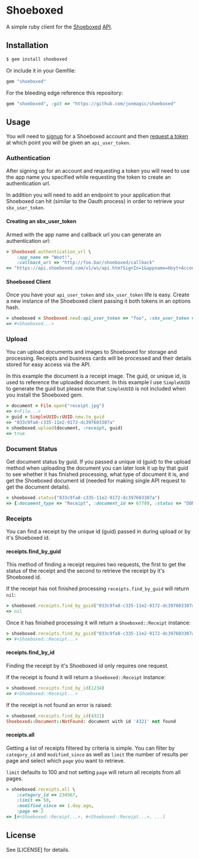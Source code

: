 # Shoeboxed

A simple ruby client for the [Shoeboxed](http://shoeboxed.com) [API](http://developer.shoeboxed.com).

## Installation

```bash
$ gem install shoeboxed
```

Or include it in your Gemfile:

```ruby
gem "shoeboxed"
```

For the bleeding edge reference this repository:

```ruby
gem "shoeboxed", :git => "https://github.com/jonmagic/shoeboxed"
```

## Usage

You will need to [signup](https://app.shoeboxed.com/landing/registration3.htm) for a Shoeboxed account and then [request a token](https://app.shoeboxed.com/member/account-api-keys.htm) at which point you will be given an ```api_user_token```.

### Authentication

After signing up for an account and requesting a token you will need to use the app name you specified while requesting the token to create an authentication url.

In addition you will need to add an endpoint to your application that Shoeboxed can hit (similar to the Oauth process) in order to retrieve your ```sbx_user_token```.

#### Creating an sbx_user_token

Armed with the app name and callback url you can generate an authentication url:

```ruby
> Shoeboxed.authentication_url \
    :app_name => "Woot!",
    :callback_url => "http://foo.bar/shoeboxed/callback"
=> "https://api.shoeboxed.com/v1/ws/api.htm?SignIn=1&appname=Hoyt+Accounting&appurl=http%3A%2F%2Ffoo.bar%2Fshoeboxed%2Fcallback&appparams="
```

#### Shoeboxed Client

Once you have your ```api_user_token``` and ```sbx_user_token``` life is easy. Create a new instance of the Shoeboxed client passing it both tokens in an options hash.

```ruby
> shoeboxed = Shoeboxed.new(:api_user_token => "foo", :sbx_user_token => "bar")
=> #<Shoeboxed...>
```

### Upload

You can upload documents and images to Shoeboxed for storage and processing. Receipts and business cards will be processed and their details stored for easy access via the API.

In this example the document is a receipt image. The guid, or unique id, is used to reference the uploaded document. In this example I use ```SimpleUUID``` to generate the guid but please note that ```SimpleUUID``` is not included when you install the Shoeboxed gem.

```ruby
> document = File.open("receipt.jpg")
=> #<File...>
> guid = SimpleUUID::UUID.new.to_guid
=> "033c9fa8-c335-11e2-9172-dc397603307a"
> shoeboxed.upload(document, :receipt, guid)
=> true
```

### Document Status

Get document status by guid. If you passed a unique id (guid) to the upload method when uploading the document you can later look it up by that guid to see whether it has finished processing, what type of document it is, and get the Shoeboxed document id (needed for making single API request to get the document details).

```ruby
> shoeboxed.status("033c9fa8-c335-11e2-9172-dc397603307a")
=> {:document_type => "Receipt", :document_id => 67789, :status => "DONE"}
```

### Receipts

You can find a receipt by the unique id (guid) passed in during upload or by it's Shoeboxed id.

#### receipts.find_by_guid

This method of finding a receipt requires two requests, the first to get the status of the receipt and the second to retrieve the receipt by it's Shoeboxed id.

If the receipt has not finished processing ```receipts.find_by_guid``` will return ```nil```:

```ruby
> shoeboxed.receipts.find_by_guid("033c9fa8-c335-11e2-9172-dc397603307a")
=> nil
```

Once it has finished processing it will return a ```Shoeboxed::Receipt``` instance:

```ruby
> shoeboxed.receipts.find_by_guid("033c9fa8-c335-11e2-9172-dc397603307a")
=> #<Shoeboxed::Receipt...>
```

#### receipts.find_by_id

Finding the receipt by it's Shoeboxed id only requires one request.

If the receipt is found it will return a ```Shoeboxed::Receipt``` instance:

```ruby
> shoeboxed.receipts.find_by_id(1234)
=> #<Shoeboxed::Receipt...>
```

If the receipt is not found an error is raised:

```ruby
> shoeboxed.receipts.find_by_id(4321)
Shoeboxed::Document::NotFound: document with id '4321' not found
```

#### receipts.all

Getting a list of receipts filtered by criteria is simple. You can filter by ```category_id``` and ```modified_since``` as well as ```limit``` the number of results per page and select which ```page``` you want to retrieve.

```limit``` defaults to 100 and not setting ```page``` will return all receipts from all pages.

```ruby
> shoeboxed.receipts.all \
    :category_id => 234567,
    :limit => 50,
    :modified_since => 1.day.ago,
    :page => 2
=> [#<Shoeboxed::Receipt...>, #<Shoeboxed::Receipt...>, ...]
```

## License

See [LICENSE] for details.
